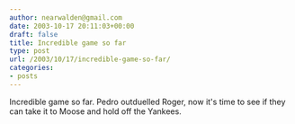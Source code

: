 ```yaml
---
author: nearwalden@gmail.com
date: 2003-10-17 20:11:03+00:00
draft: false
title: Incredible game so far
type: post
url: /2003/10/17/incredible-game-so-far/
categories:
- posts
---
```


Incredible game so far.  Pedro outduelled Roger, now it's time to see if they can take it to Moose and hold off the Yankees.



